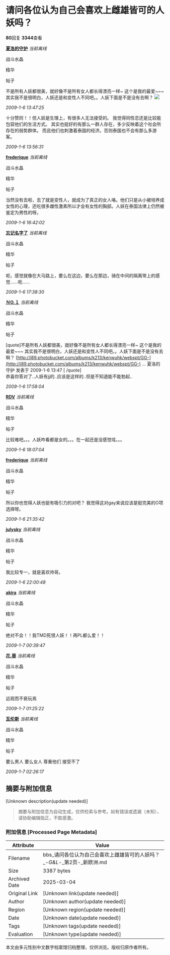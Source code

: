 # 请问各位认为自己会喜欢上雌雄皆可的人妖吗？

**80**回复 **3344**查看

**[夏洛的守护](https://my.xineurope.com/space-uid-121857.html)** _当前离线_

战斗水晶

精华

帖子

不是所有人妖都很美，就好像不是所有女人都长得漂亮一样~ 这个是我的最爱~~~ 其实我不是很明白，人妖还是和变性人不同吧。。人妖下面是不是没有去啊？ ![](http://i89.photobucket.com/albums/k213/kenwuhk/webspt/GG-0707080501.jpg)

_2009-1-6 13:47:25_

十分赞同！！但人妖是生理上，有很多人无法接受的。 我觉得同性恋还是比较能包容他们的生活方式。 其实也挺好的有那么一群人存在，多少反映着这个社会所存在的弱势群体。 而且他们也刺激着泰国的经济。否则泰国也不会有那么多游客。

_2009-1-6 13:56:31_

**[frederique](https://my.xineurope.com/space-uid-83387.html)** _当前离线_

战斗水晶

精华

帖子

当然没有去啦，去了就是变性人，就成为了真正的女人咯。他们只是从小被培养成女性的心理，还吃很多雌性激素所以才会有女性的胸部。人妖在泰国法律上仍然被鉴定为男性的呀。

_2009-1-6 16:42:02_

**[忘记名字了](https://my.xineurope.com/space-uid-99774.html)** _当前离线_

战斗水晶

精华

帖子

呃，感觉就像在大马路上，要么在这边，要么在那边，骑在中间的隔离带上的感觉……呃……

_2009-1-6 17:38:30_

**[ＮO.１](https://my.xineurope.com/space-uid-213446.html)** _当前离线_

战斗水晶

精华

帖子

\[quote\]不是所有人妖都很美，就好像不是所有女人都长得漂亮一样~ 这个是我的最爱~~~ 其实我不是很明白，人妖还是和变性人不同吧。。人妖下面是不是没有去啊？ [http://i89.photobucket.com/albums/k213/kenwuhk/webspt/GG-](http://i89.photobucket.com/albums/k213/kenwuhk/webspt/GG-) ... 夏洛的守护 发表于 2009-1-6 13:47 \[ /quote\]  
恭喜你答对了..人妖有jj的..应该是这样的..但是不知道能不能勃起..

_2009-1-6 17:58:04_

**[RDV](https://my.xineurope.com/space-uid-138939.html)** _当前离线_

战斗水晶

精华

帖子

比较难吧。。。人妖咋看都是女的。。。在一起还是没感觉哇。。。

_2009-1-6 18:07:04_

**[frederique](https://my.xineurope.com/space-uid-83387.html)** _当前离线_

战斗水晶

精华

帖子

所以你也觉得人妖也挺有吸引力的对吧？ 我觉得这对gay来说应该是挺完美的O项选择呀。

_2009-1-6 21:35:42_

**[julysky](https://my.xineurope.com/space-uid-90746.html)** _当前离线_

战斗水晶

精华

帖子

我比较专一，就是喜欢帅哥。

_2009-1-6 22:00:48_

**[akira](https://my.xineurope.com/space-uid-70894.html)** _当前离线_

战斗水晶

精华

帖子

绝对不会！！我TMD死恨人妖！！再PL都么爱！！

_2009-1-7 00:39:47_

**[花.葵](https://my.xineurope.com/space-uid-264667.html)** _当前离线_

战斗水晶

精华

帖子

远观而不亵玩焉

_2009-1-7 01:25:22_

**[瓦伦斯](https://my.xineurope.com/space-uid-181932.html)** _当前离线_

战斗水晶

精华

帖子

要么男人 要么女人 尊重他们 接受不了

_2009-1-7 02:26:17_
<!-- tcd_original_link https://bbs.xineurope.com/forum.php?mod=viewthread&tid=745665&extra=&ordertype=2&page=2 -->


## 摘要与附加信息

<!-- tcd_abstract -->
[Unknown description(update needed)]
<!-- tcd_abstract_end -->

> 摘要与附加信息为自动生成，仅供检索与参考。如有错误或遗漏（未知），请协助编辑指正，不胜感激。

### 附加信息 [Processed Page Metadata]

| Attribute       | Value                                  |
|-----------------|----------------------------------------|
| Filename        | bbs_请问各位认为自己会喜欢上雌雄皆可的人妖吗？_-_G&L_-_第2页-_新欧洲.md                             |
| Size            | 3387 bytes                           |
| Archived Date   | 2025-03-04                             |
| Original Link   | [Unknown link(update needed)]                       |
| Author          | [Unknown author(update needed)]                               |
| Region          | [Unknown region(update needed)]                               |
| Date            | [Unknown date(update needed)]                                 |
| Tags            | [Unknown tags(update needed)]                                 |
| Evaluation            | [Unknown type(update needed)]                                 |
<!-- tcd_table_end -->

本文由多元性别中文数字档案馆归档整理，仅供浏览。版权归原作者所有。
